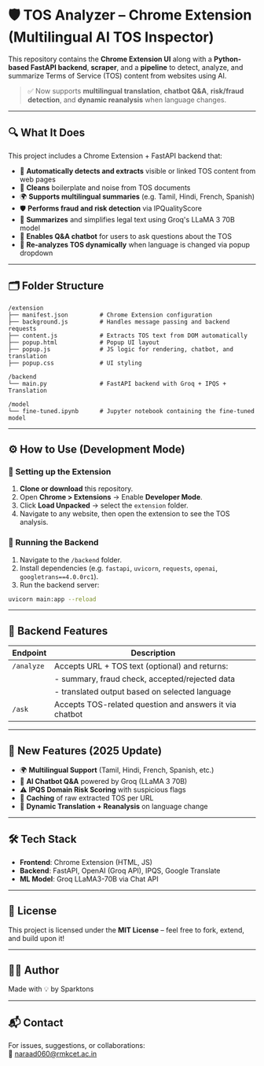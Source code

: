 # 🛡️ TOS Analyzer – Chrome Extension (Multilingual AI TOS Inspector)

This repository contains the **Chrome Extension UI** along with a **Python-based FastAPI backend**, **scraper**, and a **pipeline** to detect, analyze, and summarize Terms of Service (TOS) content from websites using AI.

> ✅ Now supports **multilingual translation**, **chatbot Q&A**, **risk/fraud detection**, and **dynamic reanalysis** when language changes.

---

## 🔍 What It Does

This project includes a Chrome Extension + FastAPI backend that:

- 🔎 **Automatically detects and extracts** visible or linked TOS content from web pages
- 🧹 **Cleans** boilerplate and noise from TOS documents
- 🌍 **Supports multilingual summaries** (e.g. Tamil, Hindi, French, Spanish)
- 🛡️ **Performs fraud and risk detection** via IPQualityScore
- 📑 **Summarizes** and simplifies legal text using Groq's LLaMA 3 70B model
- 🧠 **Enables Q&A chatbot** for users to ask questions about the TOS
- 🔁 **Re-analyzes TOS dynamically** when language is changed via popup dropdown

---

## 🗂 Folder Structure

```
/extension
├── manifest.json         # Chrome Extension configuration
├── background.js         # Handles message passing and backend requests
├── content.js            # Extracts TOS text from DOM automatically
├── popup.html            # Popup UI layout
├── popup.js              # JS logic for rendering, chatbot, and translation
├── popup.css             # UI styling

/backend
└── main.py               # FastAPI backend with Groq + IPQS + Translation

/model
└── fine-tuned.ipynb      # Jupyter notebook containing the fine-tuned model
```

---

## ⚙️ How to Use (Development Mode)

### 🧪 Setting up the Extension

1. **Clone or download** this repository.
2. Open **Chrome > Extensions** → Enable **Developer Mode**.
3. Click **Load Unpacked** → select the `extension` folder.
4. Navigate to any website, then open the extension to see the TOS analysis.

### 🧼 Running the Backend

1. Navigate to the `/backend` folder.
2. Install dependencies (e.g. `fastapi`, `uvicorn`, `requests`, `openai`, `googletrans==4.0.0rc1`).
3. Run the backend server:

```bash
uvicorn main:app --reload
```

---

## 🧠 Backend Features

| Endpoint     | Description                                      |
|--------------|--------------------------------------------------|
| `/analyze`   | Accepts URL + TOS text (optional) and returns:   |
|              | - summary, fraud check, accepted/rejected data   |
|              | - translated output based on selected language   |
| `/ask`       | Accepts TOS-related question and answers it via chatbot |

---

## 🚀 New Features (2025 Update)

- 🌍 **Multilingual Support** (Tamil, Hindi, French, Spanish, etc.)
- 🧠 **AI Chatbot Q&A** powered by Groq (LLaMA 3 70B)
- ⚠️ **IPQS Domain Risk Scoring** with suspicious flags
- 💾 **Caching** of raw extracted TOS per URL
- 🔁 **Dynamic Translation + Reanalysis** on language change

---

## 🛠 Tech Stack

- **Frontend**: Chrome Extension (HTML, JS)
- **Backend**: FastAPI, OpenAI (Groq API), IPQS, Google Translate
- **ML Model**: Groq LLaMA3-70B via Chat API

---

## 📜 License

This project is licensed under the **MIT License** – feel free to fork, extend, and build upon it!

---

## 👨‍💻 Author

Made with 💡 by Sparktons

---

## 📬 Contact

For issues, suggestions, or collaborations:  
📧 naraad060@rmkcet.ac.in
